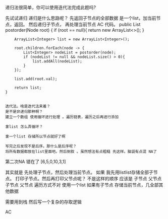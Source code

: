 递归法很简单，你可以使用迭代法完成此题吗?

先试试递归
递归是什么思路呢？ 先返回子节点的全部数据 是一个list，加当前节点，返回。
然后递归子节点，
再处理当前节点 AC 代码。
public List<Integer> postorder(Node root) {
        if (root == null){
            return new ArrayList<>();
        }

        ArrayList<Integer> list = new ArrayList<Integer>();

        root.children.forEach(node -> {
            List<Integer> nodeList = postorder(node);
            if (nodeList != null && nodeList.size() > 0){
                list.addAll(nodeList);
            }
        });

        list.add(root.val);

        return list;
    }


    迭代法。啥是迭代法来着？
    是不是非递归那种啊？
    建立一个数组 使用循环进行处理 。遍历链表，遍历之后再进行添加

    拿list 怎么弄循环？

    拿一个list 存储所以节点就好了啊

    写完之后发现不是后序。那什么是后序呢？
    将所有数据都放在list里面吧。然后倒叙 。虽然想法有点粗糙 先这样。脑袋有点混 NA了

第二次NA  错在了 [6,5,0,10,3,1]

其实就是 先处理子节点，然后处理当前节点。
如果 我先用listlist存储全部子节点。
打印子节点。然后再打印父节点呢？ 不是这样的顺序
应该是 子节点 父节点 子节点 父节点
遍历方式不对
使用一个list
如果有子节点 存储当前节点，几全部其他数据


需要用到栈  然后写一个复杂的存取逻辑

AC

